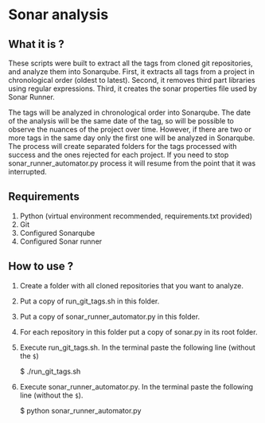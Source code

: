 # Sonar analysis

## What it is ?

These scripts were built to extract all the tags from cloned git repositories, and analyze them into Sonarqube. First, it extracts all tags from a project in chronological order (oldest to latest). Second, it removes third part libraries using regular expressions. Third, it creates the sonar properties file used by Sonar Runner. 

The tags will be analyzed in chronological order into Sonarqube. The date of the analysis will be the same date of the tag, so will be possible to observe the nuances of the project over time. However, if there are two or more tags in the same day only the first one will be analyzed in Sonarqube. The process will create separated folders for the tags processed with success and the ones rejected for each project. If you need to stop sonar_runner_automator.py process it will resume from the point that it was interrupted.  

## Requirements

1. Python (virtual environment recommended, requirements.txt provided)
2. Git
3. Configured Sonarqube
4. Configured Sonar runner

## How to use ?

1. Create a folder with all cloned repositories that you want to analyze.
2. Put a copy of run_git_tags.sh in this folder.
3. Put a copy of sonar_runner_automator.py in this folder. 
4. For each repository in this folder put a copy of sonar.py in its root folder.
5. Execute run_git_tags.sh. In the terminal paste the following line (without the `$`)

    $ ./run_git_tags.sh

6. Execute sonar_runner_automator.py. In the terminal paste the following line (without the `$`). 
    
    $ python sonar_runner_automator.py
